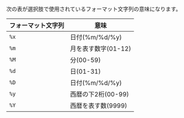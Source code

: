 次の表が選択肢で使用されているフォーマット文字列の意味になります。

| フォーマット文字列 | 意味 |
|-|-|
| `%x`| 日付(%m/%d/%y) |
| `%m`| 月を表す数字(01-12) |
| `%M`| 分(00-59)|
| `%d`| 日(01-31) |
| `%D`| 日付(%m/%d/%y) |
| `%y`| 西暦の下2桁(00-99) |
| `%Y`| 西暦を表す数(9999) |
